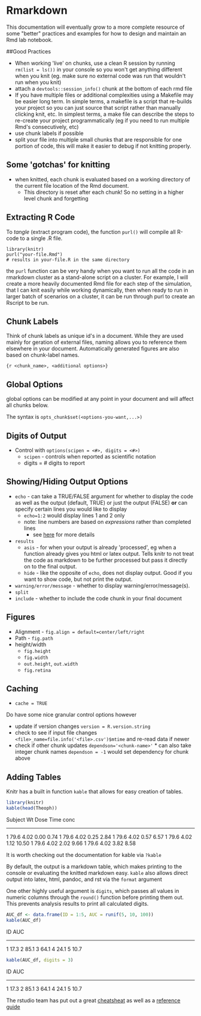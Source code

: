 
# Rmarkdown

This documentation will eventually grow to a more complete resource of some "better" practices and examples for how to design and maintain an Rmd lab notebook.

##Good Practices

* When working 'live' on chunks, use a clean R session by running `rm(list = ls())` in your console so you won't get anything different when you knit (eg. make sure no external code was run that wouldn't run when you knit)
* attach a `devtools::session_info()` chunk at the bottom of each rmd file
* If you have multiple files or additional complexities using a Makefile may be easier long term. In simple terms, a makefile is a script that re-builds your project so you can just source that script rather than manually clicking knit, etc. In simplest terms, a make file can describe the steps to re-create your project programmatically (eg if you need to run multiple Rmd's consecutively, etc)
* use chunk labels if possible
* split your file into multiple small chunks that are responsible for one portion of code, this will make it easier to debug if not knitting properly.


## Some 'gotchas' for knitting

* when knitted, each chunk is evaluated based on a working directory of the current file location of the Rmd document. 
  * This directory is reset after each chunk! So no setting in a higher level chunk and forgetting

## Extracting R Code

To *tangle* (extract program code), the function `purl()` will compile all R-code to a single .R file.

```
library(knitr)
purl("your-file.Rmd")
# results in your-file.R in the same directory
```

the `purl` function can be very handy when you want to run all the code in an rmarkdown cluster as a stand-alone script on a cluster. For example, I will create a more heavily documented Rmd file for each step of the simulation, that I can knit easily while working dynamically, then when ready to run in larger batch of scenarios on a cluster, it can be run through purl to create an Rscript to be run.

## Chunk Labels

Think of chunk labels as unique id's in a document. While they are used mainly for geration of external files, naming allows you to reference them elsewhere in your document. Automatically generated figures are also based on chunk-label names.

```
{r <chunk_name>, <additional options>}
```

## Global Options

global options can be modified at any point in your document and will affect all chunks below.

The syntax is `opts_chunk$set(<options-you-want,...>)`

## Digits of Output

* Control with `options(scipen = <#>, digits = <#>)`
  * `scipen` - controls when reported as scientific notation
  * digits = # digits to report

## Showing/Hiding Output Options

* `echo` - can take a TRUE/FALSE argument for whether to display the code as well as the output (default, TRUE) or just the output (FALSE) **or** can specify certain lines you would like to display
    - `echo=1:2` would display lines 1 and 2 only
    - note: line numbers are based on *expressions* rather than completed lines
        + see [here](http://stackoverflow.com/a/22274704/2773255) for more details
* `results`
    * `asis` - for when your output is already 'processed', eg when a function already gives you html or latex output. Tells knitr to not treat the code as markdown to be further processed but pass it directly on to the final output.
    * `hide` - like the opposite of `echo`, does not display output. Good if you want to show code, but not print the output.
* `warning/error/message` - whether to display warning/error/message(s).
* `split`
* `include` - whether to include the code chunk in your final document

## Figures

* Alignment - `fig.align = default=center/left/right`
* Path - `fig.path`
* height/width
  * `fig.height`
  * `fig.width`
  * `out.height`, `out.width`
  * `fig.retina` 
## Caching
* `cache = TRUE`

Do have some nice granular control options however

* update if version changes `version = R.version.string` 
* check to see if input file changes `<file>_name=file.info('<file>.csv')$mtime` and re-read data if newer
* check if other chunk updates `dependson='<chunk-name>'`
        * can also take integer chunk names `dependson = -1` would set dependency for chunk above

## Adding Tables

Knitr has a built in function `kable` that allows for easy creation of tables. 


```r
library(knitr)
kable(head(Theoph))
```



Subject      Wt   Dose   Time    conc
--------  -----  -----  -----  ------
1          79.6   4.02   0.00    0.74
1          79.6   4.02   0.25    2.84
1          79.6   4.02   0.57    6.57
1          79.6   4.02   1.12   10.50
1          79.6   4.02   2.02    9.66
1          79.6   4.02   3.82    8.58

It is worth checking out the documentation for kable via `?kable`

By default, the output is a markdown table, which makes printing to the console or evaluating the knitted markdown easy. `kable` also allows direct output into latex, html, pandoc, and rst via the `format` argument

One other highly useful argument is `digits`, which passes all values in numeric columns through the `round()` function before printing them out. This prevents analysis results to print all calculated digits.


```r
AUC_df <- data.frame(ID = 1:5, AUC = runif(5, 10, 100))
kable(AUC_df)
```



 ID    AUC
---  -----
  1   17.3
  2   85.1
  3   64.1
  4   24.1
  5   10.7

```r
kable(AUC_df, digits = 3)
```



 ID    AUC
---  -----
  1   17.3
  2   85.1
  3   64.1
  4   24.1
  5   10.7

The rstudio team has put out a great [cheatsheat](https://www.rstudio.org/links/r_markdown_cheat_sheet) as well as a [reference guide](https://www.rstudio.org/links/r_markdown_reference_guide)
